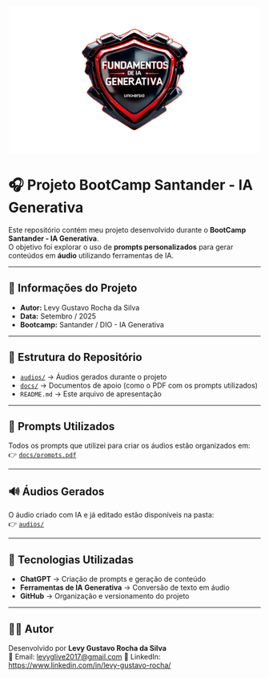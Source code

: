 <p align="center">
  <img src="bootcamp.png" alt="Logo Bootcamp Santander IA Generativa" width="500"/>
</p>

# 🎧 Projeto BootCamp Santander - IA Generativa

Este repositório contém meu projeto desenvolvido durante o **BootCamp Santander - IA Generativa**.  
O objetivo foi explorar o uso de **prompts personalizados** para gerar conteúdos em **áudio** utilizando ferramentas de IA.

---

## 📌 Informações do Projeto
- **Autor:** Levy Gustavo Rocha da Silva  
- **Data:** Setembro / 2025  
- **Bootcamp:** Santander / DIO - IA Generativa  

---

## 📂 Estrutura do Repositório
- [`audios/`](./audios) → Áudios gerados durante o projeto  
- [`docs/`](docs) → Documentos de apoio (como o PDF com os prompts utilizados)  
- `README.md` → Este arquivo de apresentação  

---

## 📝 Prompts Utilizados
Todos os prompts que utilizei para criar os áudios estão organizados em:  
👉 [`docs/prompts.pdf`](./docs/prompts.pdf)

---

## 🔊 Áudios Gerados
O áudio criado com IA e já editado estão disponíveis na pasta:  
👉 [`audios/`](./audios)

---

## 🚀 Tecnologias Utilizadas
- **ChatGPT** → Criação de prompts e geração de conteúdo  
- **Ferramentas de IA Generativa** → Conversão de texto em áudio  
- **GitHub** → Organização e versionamento do projeto  

---

## 🙋‍♂️ Autor
Desenvolvido por **Levy Gustavo Rocha da Silva**  
📧 Email: levyglive2017@gmail.com 
🔗 LinkedIn: https://www.linkedin.com/in/levy-gustavo-rocha/

